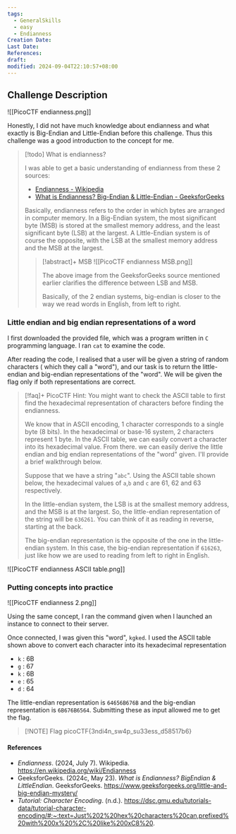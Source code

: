 ```yaml
---
tags:
  - GeneralSkills
  - easy
  - Endianness
Creation Date: 
Last Date: 
References: 
draft: 
modified: 2024-09-04T22:10:57+08:00
---
```

## Challenge Description
![[PicoCTF endianness.png]]

Honestly, I did not have much knowledge about endianness and what exactly is Big-Endian and Little-Endian before this challenge. Thus this challenge was a good introduction to the concept for me. 

>[!todo] What is endianness? 
>
>I was able to get a basic understanding of endianness from these 2 sources:
>
>- [Endianness - Wikipedia](https://en.wikipedia.org/wiki/Endianness)
>- [What is Endianness? Big-Endian & Little-Endian -  GeeksforGeeks](https://www.geeksforgeeks.org/little-and-big-endian-mystery/)
>  
>  Basically, endianness refers to the order in which bytes are arranged in computer memory. 
>  In a Big-Endian system, the most significant byte (MSB) is stored at the smallest memory address, and the least significant byte (LSB) at the largest. A Little-Endian system is of course the opposite, with the LSB at the smallest memory address and the MSB at the largest. 
>  
>  >[!abstract]+ MSB
>  >![[PicoCTF endianness MSB.png]]
>  >
>  >The above image from the GeeksforGeeks source mentioned earlier clarifies the difference between LSB and MSB. 
>  >
>  >Basically, of the 2 endian systems, big-endian is closer to the way we read words in English, from left to right.

### Little endian and big endian representations of a word

I first downloaded the provided file, which was a program written in `C` programming language. I ran `cat` to examine the code. 

After reading the code, I realised that a user will be given a string of random characters ( which they call a "word"), and our task is to return the little-endian and big-endian representations of the "word". We will be given the flag only if both representations are correct.

>[!faq]+ PicoCTF Hint: You might want to check the ASCII table to first find the hexadecimal representation of characters before finding the endianness.
>
>We know that in ASCII encoding, 1 character corresponds to a single byte (8 bits). In the hexadecimal or base-16 system, 2 characters represent 1 byte. In the ASCII table, we can easily convert a character into its hexadecimal value. From there. we can easily derive the little endian and big endian representations of the "word" given. I'll provide a brief walkthrough below.
>
>Suppose that we have a string "`abc`". Using the ASCII table shown below, the hexadecimal values of `a`,`b` and `c` are 61, 62 and 63 respectively. 
>
>In the little-endian system, the LSB is at the smallest memory address, and the MSB is at the largest. So, the little-endian representation of the string will be `636261`. You can think of it as reading in reverse, starting at the back.
>
>The big-endian representation is the opposite of the one in the little-endian system. In this case, the big-endian representation if `616263`, just like how we are used to reading from left to right in English.

![[PicoCTF endianness ASCII table.png]]

### Putting concepts into practice
![[PicoCTF endianness 2.png]]

Using the same concept, I ran the command given when I launched an instance to connect to their server. 

Once connected, I was given this "word", `kgked`. I used the ASCII table shown above to convert each character into its hexadecimal representation

- `k` : 6B
- `g` : 67
- `k` : 6B
- `e` : 65
- `d` : 64

The little-endian representation is `64656B676B` and the big-endian representation is `6B676B6564`. Submitting these as input allowed me to get the flag.

> [!NOTE] Flag
> picoCTF{3ndi4n_sw4p_su33ess_d58517b6}
#### References 
- _Endianness_. (2024, July 7). Wikipedia. https://en.wikipedia.org/wiki/Endianness
- GeeksforGeeks. (2024c, May 23). _What is Endianness? BigEndian & LittleEndian_. GeeksforGeeks. https://www.geeksforgeeks.org/little-and-big-endian-mystery/
- _Tutorial: Character Encoding_. (n.d.). https://dsc.gmu.edu/tutorials-data/tutorial-character-encoding/#:~:text=Just%202%20hex%20characters%20can,prefixed%20with%200x%20%2C%20like%200xC8%20.